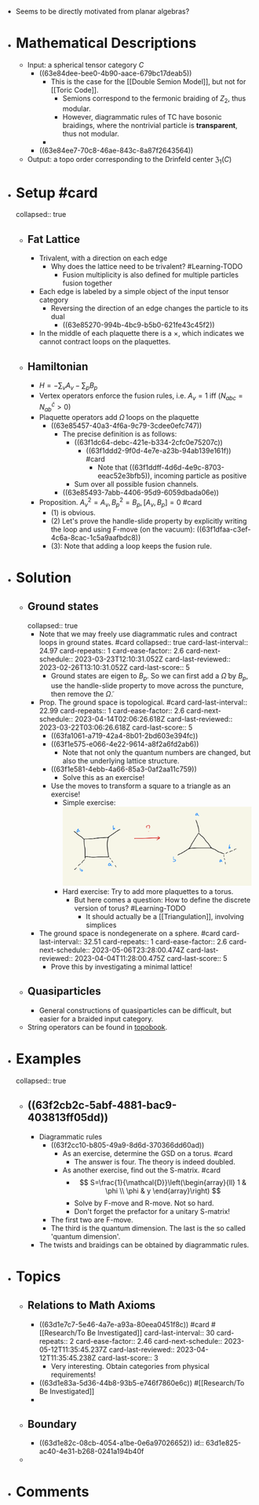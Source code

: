 - Seems to be directly motivated from planar algebras?
- # Mathematical Descriptions
	- Input: a spherical tensor category $C$
		- ((63e84dee-bee0-4b90-aace-679bc17deab5))
			- This is the case for the [[Double Semion Model]], but not for [[Toric Code]].
				- Semions correspond to the fermonic braiding of $Z_2$, thus modular.
				- However, diagrammatic rules of TC have bosonic braidings, where the nontrivial particle is **transparent**, thus not modular.
			-
		- ((63e84ee7-70c8-46ae-843c-8a87f2643564))
	- Output: a topo order corresponding to the Drinfeld center $\mathfrak Z_1(C)$
- # Setup #card
  collapsed:: true
	- ## Fat Lattice
		- Trivalent, with a direction on each edge
			- Why does the lattice need to be trivalent? #Learning-TODO
				- Fusion multiplicity is also defined for multiple particles fusion together
		- Each edge is labeled by a simple object of the input tensor category
			- Reversing the direction of an edge changes the particle to its dual
				- ((63e85270-994b-4bc9-b5b0-621fe43c45f2))
		- In the middle of each plaquette there is a $\times$, which indicates we cannot contract loops on the plaquettes.
	- ## Hamiltonian
		- $H=-\sum_v A_v-\sum_p B_p$
		- Vertex operators enforce the fusion rules, i.e. $A_v=1$ iff $\left(N_{a b c}=N_{a b}^{\bar{c}}>0\right)$
		- Plaquette operators add $\tilde \Omega$ loops on the plaquette
			- ((63e85457-40a3-4f6a-9c79-3cdee0efc747))
				- The precise definition is as follows:
					- ((63f1dc64-debc-421e-b334-2cfc0e75207c))
						- ((63f1ddd2-9f0d-4e7e-a23b-94ab139e161f)) #card
							- Note that ((63f1ddff-4d6d-4e9c-8703-eeac52e3bfb5)), incoming particle as positive
					- Sum over all possible fusion channels.
				- ((63e85493-7abb-4406-95d9-6059dbada06e))
		- Proposition. $A_v^2=A_v,B_p^2=B_p, [A_v,B_p]=0$ #card
			- (1) is obvious.
			- (2) Let's prove the handle-slide property by explicitly writing the loop and using F-move (on the vacuum): ((63f1dfaa-c3ef-4c6a-8cac-1c5a9aafbdc8))
			- (3): Note that adding a loop keeps the fusion rule.
- # Solution
	- ## Ground states
	  collapsed:: true
		- Note that we may freely use diagrammatic rules and contract loops in ground states. #card
		  collapsed:: true
		  card-last-interval:: 24.97
		  card-repeats:: 1
		  card-ease-factor:: 2.6
		  card-next-schedule:: 2023-03-23T12:10:31.052Z
		  card-last-reviewed:: 2023-02-26T13:10:31.052Z
		  card-last-score:: 5
			- Ground states are eigen to $B_p$. So we can first add a $\tilde \Omega$ by $B_p$, use the handle-slide property to move across the puncture, then remove the $\tilde \Omega$.
		- Prop. The ground space is topological. #card
		  card-last-interval:: 22.99
		  card-repeats:: 1
		  card-ease-factor:: 2.6
		  card-next-schedule:: 2023-04-14T02:06:26.618Z
		  card-last-reviewed:: 2023-03-22T03:06:26.618Z
		  card-last-score:: 5
			- ((63fa1061-a719-42a4-8b01-2bd603e394fc))
			- ((63f1e575-e066-4e22-9614-a8f2a6fd2ab6))
				- Note that not only the quantum numbers are changed, but also the underlying lattice structure.
			- ((63f1e581-4ebb-4a66-85a3-0af2aa11c759))
				- Solve this as an exercise!
			- Use the moves to transform a square to a triangle as an exercise!
				- Simple exercise: ![Image(1).png](../assets/Image(1)_1676798114616_0.png)
				- Hard exercise: Try to add more plaquettes to a torus.
					- But here comes a question: How to define the discrete version of torus? #Learning-TODO
						- It should actually be a [[Triangulation]], involving simplices
		- The ground space is nondegenerate on a sphere. #card
		  card-last-interval:: 32.51
		  card-repeats:: 1
		  card-ease-factor:: 2.6
		  card-next-schedule:: 2023-05-06T23:28:00.474Z
		  card-last-reviewed:: 2023-04-04T11:28:00.475Z
		  card-last-score:: 5
			- Prove this by investigating a minimal lattice!
	- ## Quasiparticles
		- General constructions of quasiparticles can be difficult, but easier for a braided input category.
	- String operators can be found in [topobook](((63f2ce3a-202d-4bb4-8c39-a923cda51c6e))).
- # Examples
  collapsed:: true
	- ## ((63f2cb2c-5abf-4881-bac9-403813ff05dd))
		- Diagrammatic rules
			- ((63f2cc10-b805-49a9-8d6d-370366dd60ad))
				- As an exercise, determine the GSD on a torus. #card
					- The answer is four. The theory is indeed doubled.
				- As another exercise, find out the S-matrix. #card
					- $$
					  S=\frac{1}{\mathcal{D}}\left(\begin{array}{ll}
					  1 & \phi \\
					  \phi & y
					  \end{array}\right)
					  $$
					- Solve by F-move and R-move. Not so hard.
					- Don't forget the prefactor for a unitary S-matrix!
			- The first two are F-move.
			- The third is the quantum dimension. The last is the so called 'quantum dimension'.
		- The twists and braidings can be obtained by diagrammatic rules.
- # Topics
	- ## Relations to Math Axioms
		- ((63d1e7c7-5e46-4a7e-a93a-80eea0451f8c)) #card #[[Research/To Be Investigated]]
		  card-last-interval:: 30
		  card-repeats:: 2
		  card-ease-factor:: 2.46
		  card-next-schedule:: 2023-05-12T11:35:45.237Z
		  card-last-reviewed:: 2023-04-12T11:35:45.238Z
		  card-last-score:: 3
			- Very interesting. Obtain categories from physical requirements!
		- ((63d1e83a-5d36-44b8-93b5-e746f7860e6c)) #[[Research/To Be Investigated]]
		-
	- ## Boundary
		- ((63d1e82c-08cb-4054-a1be-0e6a97026652))
		  id:: 63d1e825-ac40-4e31-b268-0241a194b40f
	-
- # Comments